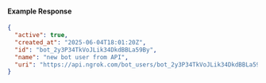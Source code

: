 <!-- Code generated for API Clients. DO NOT EDIT. -->

#### Example Response

```json
{
  "active": true,
  "created_at": "2025-06-04T18:01:20Z",
  "id": "bot_2y3P34TkVoJLik34DkdBBLa59By",
  "name": "new bot user from API",
  "uri": "https://api.ngrok.com/bot_users/bot_2y3P34TkVoJLik34DkdBBLa59By"
}
```

